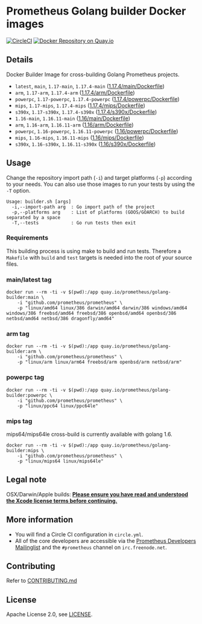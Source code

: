 # Prometheus Golang builder Docker images

[![CircleCI](https://circleci.com/gh/prometheus/golang-builder/tree/master.svg?style=shield)][circleci]
[![Docker Repository on Quay.io](https://quay.io/repository/prometheus/golang-builder/status)][quayio]

## Details

Docker Builder Image for cross-building Golang Prometheus projects.

- `latest`, `main`, `1.17-main`, `1.17.4-main` ([1.17.4/main/Dockerfile](1.17.4/main/Dockerfile))
- `arm`, `1.17-arm`, `1.17.4-arm` ([1.17.4/arm/Dockerfile](1.17.4/arm/Dockerfile))
- `powerpc`, `1.17-powerpc`, `1.17.4-powerpc` ([1.17.4/powerpc/Dockerfile](1.17.4/powerpc/Dockerfile))
- `mips`, `1.17-mips`, `1.17.4-mips` ([1.17.4/mips/Dockerfile](1.17.4/mips/Dockerfile))
- `s390x`, `1.17-s390x`, `1.17.4-s390x` ([1.17.4/s390x/Dockerfile](1.17.4/s390x/Dockerfile))
- `1.16-main`, `1.16.11-main` ([1.16/main/Dockerfile](1.16/main/Dockerfile))
- `arm`, `1.16-arm`, `1.16.11-arm` ([1.16/arm/Dockerfile](1.16/arm/Dockerfile))
- `powerpc`, `1.16-powerpc`, `1.16.11-powerpc` ([1.16/powerpc/Dockerfile](1.16/powerpc/Dockerfile))
- `mips`, `1.16-mips`, `1.16.11-mips` ([1.16/mips/Dockerfile](1.16/mips/Dockerfile))
- `s390x`, `1.16-s390x`, `1.16.11-s390x` ([1.16/s390x/Dockerfile](1.16/s390x/Dockerfile))

## Usage

Change the repository import path (`-i`) and target platforms (`-p`) according to your needs.
You can also use those images to run your tests by using the `-T` option.

```
Usage: builder.sh [args]
  -i,--import-path arg  : Go import path of the project
  -p,--platforms arg    : List of platforms (GOOS/GOARCH) to build separated by a space
  -T,--tests            : Go run tests then exit
```

### Requirements

This building process is using make to build and run tests.
Therefore a `Makefile` with `build` and `test` targets is needed into the root of your source files.

### main/latest tag

```
docker run --rm -ti -v $(pwd):/app quay.io/prometheus/golang-builder:main \
    -i "github.com/prometheus/prometheus" \
    -p "linux/amd64 linux/386 darwin/amd64 darwin/386 windows/amd64 windows/386 freebsd/amd64 freebsd/386 openbsd/amd64 openbsd/386 netbsd/amd64 netbsd/386 dragonfly/amd64"
```

### arm tag

```
docker run --rm -ti -v $(pwd):/app quay.io/prometheus/golang-builder:arm \
    -i "github.com/prometheus/prometheus" \
    -p "linux/arm linux/arm64 freebsd/arm openbsd/arm netbsd/arm"
```

### powerpc tag

```
docker run --rm -ti -v $(pwd):/app quay.io/prometheus/golang-builder:powerpc \
    -i "github.com/prometheus/prometheus" \
    -p "linux/ppc64 linux/ppc64le"
```

### mips tag

mips64/mips64le cross-build is currently available with golang 1.6.

```
docker run --rm -ti -v $(pwd):/app quay.io/prometheus/golang-builder:mips \
    -i "github.com/prometheus/prometheus" \
    -p "linux/mips64 linux/mips64le"
```

## Legal note

OSX/Darwin/Apple builds:
**[Please ensure you have read and understood the Xcode license
   terms before continuing.](https://www.apple.com/legal/sla/docs/xcode.pdf)**

## More information

  * You will find a Circle CI configuration in `circle.yml`.
  * All of the core developers are accessible via the [Prometheus Developers Mailinglist](https://groups.google.com/forum/?fromgroups#!forum/prometheus-developers) and the `#prometheus` channel on `irc.freenode.net`.

## Contributing

Refer to [CONTRIBUTING.md](CONTRIBUTING.md)

## License

Apache License 2.0, see [LICENSE](LICENSE).

[quayio]: https://quay.io/repository/prometheus/golang-builder
[circleci]: https://circleci.com/gh/prometheus/golang-builder

